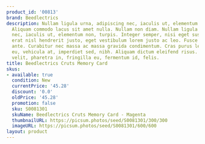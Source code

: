 ```yaml
---
product_id: '00813'
brand: Beedlectrics
description: Nullam ligula urna, adipiscing nec, iaculis ut, elementum non, turpis.
  Aliquam commodo lacus sit amet nulla. Nullam non diam. Nullam ligula urna, adipiscing
  nec, iaculis ut, elementum non, turpis. Integer semper, nisi eget suscipit eleifend,
  erat nisl hendrerit justo, eget vestibulum lorem justo ac leo. Fusce porttitor hendrerit
  ante. Curabitur nec massa ac massa gravida condimentum. Cras purus lectus, egestas
  eu, vehicula at, imperdiet sed, nibh. Aliquam dictum eleifend risus. Integer sem
  velit, pharetra in, fringilla eu, fermentum id, felis.
title: Beedlectrics Cruts Memory Card
skus:
- available: true
  condition: New
  currentPrice: '45.28'
  discount: '0.0'
  oldPrice: '45.28'
  promotion: false
  sku: S0081301
  skuName: Beedlectrics Cruts Memory Card - Magenta
  thumbnailURL: https://picsum.photos/seed/S0081301/300/300
  imageURL: https://picsum.photos/seed/S0081301/600/600
layout: product
---
```

